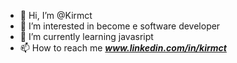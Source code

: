 - 👋 Hi, I’m @Kirmct
- 👀 I’m interested in become e software developer
- 🌱 I’m currently learning javasript
- 📫 How to reach me <em> <strong> www.linkedin.com/in/kirmct </strong> </em>


<!---
Kirmct/Kirmct is a ✨ special ✨ repository because its `README.md` (this file) appears on your GitHub profile.
You can click the Preview link to take a look at your changes.
--->
